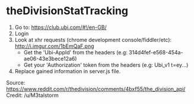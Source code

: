 # theDivisionStatTracking

1. Go to: https://club.ubi.com/#!/en-GB/
2. Login
3. Look at xhr requests (chrome development console/fiddler/etc): http://i.imgur.com/1bEmQaF.png
    - Get the 'Ubi-AppId' from the headers (e.g: 314d4fef-e568-454a-ae06-43e3bece12a6)
    - Get your 'Authorization' token from the headers (e.g: Ubi_v1 t=ey...)
4. Replace gained information in server.js file.

Source: https://www.reddit.com/r/thedivision/comments/4bxf55/the_division_api/
Credit: /u/M3talstorm